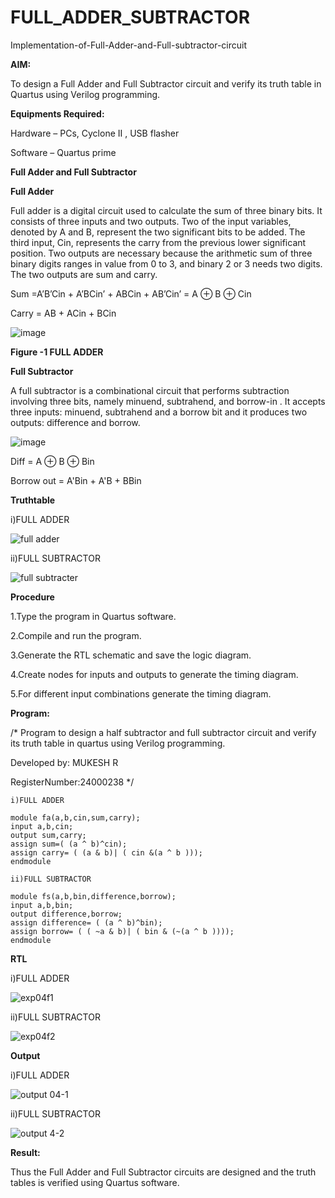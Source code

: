 # FULL_ADDER_SUBTRACTOR

Implementation-of-Full-Adder-and-Full-subtractor-circuit

**AIM:**

To design a Full Adder and Full Subtractor circuit and verify its truth table in Quartus using Verilog programming.

**Equipments Required:**

Hardware – PCs, Cyclone II , USB flasher

Software – Quartus prime

**Full Adder and Full Subtractor**

**Full Adder**

Full adder is a digital circuit used to calculate the sum of three binary bits. It consists of three inputs and two outputs. Two of the input variables, denoted by A and B, represent the two significant bits to be added. The third input, Cin, represents the carry from the previous lower significant position. Two outputs are necessary because the arithmetic sum of three binary digits ranges in value from 0 to 3, and binary 2 or 3 needs two digits. The two outputs are sum and carry.

Sum =A’B’Cin + A’BCin’ + ABCin + AB’Cin’ = A ⊕ B ⊕ Cin 

Carry = AB + ACin + BCin

![image](https://github.com/naavaneetha/FULL_ADDER_SUBTRACTOR/assets/154305477/0f30ba51-5ffb-4198-845f-18e054f675e7)

**Figure -1 FULL ADDER**

**Full Subtractor**

A full subtractor is a combinational circuit that performs subtraction involving three bits, namely minuend, subtrahend, and borrow-in . It accepts three inputs: minuend, subtrahend and a borrow bit and it produces two outputs: difference and borrow.

![image](https://github.com/naavaneetha/FULL_ADDER_SUBTRACTOR/assets/154305477/02b24f51-ab51-4304-9ad6-7b81ffc1ead5)

Diff = A ⊕ B ⊕ Bin 

Borrow out = A'Bin + A'B + BBin

**Truthtable**

i)FULL ADDER


![full adder](https://github.com/user-attachments/assets/7d07f7b1-1fa4-47f5-8f9b-aef3dd99f185)

ii)FULL SUBTRACTOR


![full subtracter](https://github.com/user-attachments/assets/3d1ef5f2-4121-4f28-9010-97fb74dfadfb)

**Procedure**


1.Type the program in Quartus software.

2.Compile and run the program.

3.Generate the RTL schematic and save the logic diagram.

4.Create nodes for inputs and outputs to generate the timing diagram.

5.For different input combinations generate the timing diagram.

**Program:**

/* Program to design a half subtractor and full subtractor circuit and verify its truth table in quartus using Verilog programming. 

Developed by: MUKESH R

RegisterNumber:24000238
*/
```
i)FULL ADDER

module fa(a,b,cin,sum,carry);
input a,b,cin;
output sum,carry;
assign sum=( (a ^ b)^cin);
assign carry= ( (a & b)| ( cin &(a ^ b )));
endmodule

ii)FULL SUBTRACTOR

module fs(a,b,bin,difference,borrow);
input a,b,bin;
output difference,borrow;
assign difference= ( (a ^ b)^bin);
assign borrow= ( ( ~a & b)| ( bin & (~(a ^ b ))));
endmodule
```

**RTL**

i)FULL ADDER


![exp04f1](https://github.com/user-attachments/assets/a1a2a4e4-6e2d-4ffd-9afe-791e3388e975)

ii)FULL SUBTRACTOR


![exp04f2](https://github.com/user-attachments/assets/d4684009-b2ad-485c-8966-c38ff568ddd7)

**Output**

i)FULL ADDER


![output 04-1](https://github.com/user-attachments/assets/26b379a4-57c9-4066-ba25-020f7da56993)

ii)FULL SUBTRACTOR


![output 4-2](https://github.com/user-attachments/assets/3c20c807-e48e-461d-bc34-17479c74e195)

**Result:**

Thus the Full Adder and Full Subtractor circuits are designed and the truth tables is verified using Quartus software.



